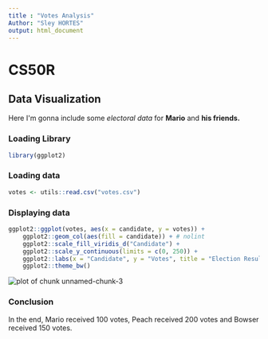```yaml
---
title : "Votes Analysis"
Author: "Sley HORTES"
output: html_document
---
```


# CS50R

## Data Visualization

Here I'm gonna include some _electoral data_ for **Mario** and **his friends.**

### Loading Library


``` r
library(ggplot2)
```

### Loading data

``` r
votes <- utils::read.csv("votes.csv")
```

### Displaying data

``` r
ggplot2::ggplot(votes, aes(x = candidate, y = votes)) +
    ggplot2::geom_col(aes(fill = candidate)) + # nolint
    ggplot2::scale_fill_viridis_d("Candidate") +
    ggplot2::scale_y_continuous(limits = c(0, 250)) +
    ggplot2::labs(x = "Candidate", y = "Votes", title = "Election Results") +
    ggplot2::theme_bw()
```

![plot of chunk unnamed-chunk-3](votes-figure/unnamed-chunk-3-1.png)


### Conclusion
In the end, Mario received 100 votes, Peach received 200 votes and Bowser received 150 votes. 
